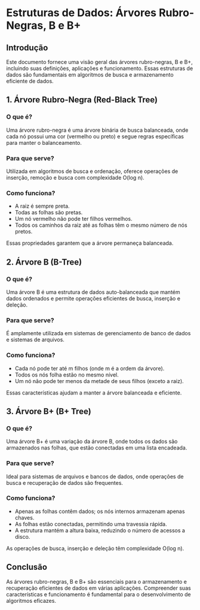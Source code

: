 # Estruturas de Dados: Árvores Rubro-Negras, B e B+

## Introdução
Este documento fornece uma visão geral das árvores rubro-negras, B e B+, incluindo suas definições, aplicações e funcionamento. Essas estruturas de dados são fundamentais em algoritmos de busca e armazenamento eficiente de dados.

## 1. Árvore Rubro-Negra (Red-Black Tree)

### O que é?
Uma árvore rubro-negra é uma árvore binária de busca balanceada, onde cada nó possui uma cor (vermelho ou preto) e segue regras específicas para manter o balanceamento.

### Para que serve?
Utilizada em algoritmos de busca e ordenação, oferece operações de inserção, remoção e busca com complexidade O(log n).

### Como funciona?
- A raiz é sempre preta.
- Todas as folhas são pretas.
- Um nó vermelho não pode ter filhos vermelhos.
- Todos os caminhos da raiz até as folhas têm o mesmo número de nós pretos.

Essas propriedades garantem que a árvore permaneça balanceada.

## 2. Árvore B (B-Tree)

### O que é?
Uma árvore B é uma estrutura de dados auto-balanceada que mantém dados ordenados e permite operações eficientes de busca, inserção e deleção.

### Para que serve?
É amplamente utilizada em sistemas de gerenciamento de banco de dados e sistemas de arquivos.

### Como funciona?
- Cada nó pode ter até m filhos (onde m é a ordem da árvore).
- Todos os nós folha estão no mesmo nível.
- Um nó não pode ter menos da metade de seus filhos (exceto a raiz).

Essas características ajudam a manter a árvore balanceada e eficiente.

## 3. Árvore B+ (B+ Tree)

### O que é?
Uma árvore B+ é uma variação da árvore B, onde todos os dados são armazenados nas folhas, que estão conectadas em uma lista encadeada.

### Para que serve?
Ideal para sistemas de arquivos e bancos de dados, onde operações de busca e recuperação de dados são frequentes.

### Como funciona?
- Apenas as folhas contêm dados; os nós internos armazenam apenas chaves.
- As folhas estão conectadas, permitindo uma travessia rápida.
- A estrutura mantém a altura baixa, reduzindo o número de acessos a disco.

As operações de busca, inserção e deleção têm complexidade O(log n).

## Conclusão
As árvores rubro-negras, B e B+ são essenciais para o armazenamento e recuperação eficientes de dados em várias aplicações. Compreender suas características e funcionamento é fundamental para o desenvolvimento de algoritmos eficazes.


